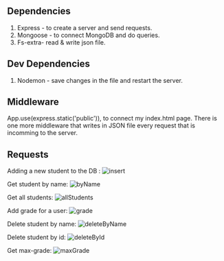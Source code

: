 ## Dependencies
1. Express - to create a server and send requests.
2. Mongoose - to connect MongoDB and do queries. 
3. Fs-extra- read & write json file.  

## Dev Dependencies
1. Nodemon - save changes in the file and restart the server. 

## Middleware
App.use(express.static('public')), to connect my index.html page. 
There is one more middleware that writes in JSON file every request that is incomming to the server. 

## Requests
Adding a new student to the DB :
![insert](https://user-images.githubusercontent.com/89860312/150688478-98e5dfb8-7cc0-4c45-a8ee-00c45271b058.png)

Get student by name:
![byName](https://user-images.githubusercontent.com/89860312/150688362-9f6469fe-9e2f-4a8b-81ea-9bc35be00206.png)

Get all students:
![allStudents](https://user-images.githubusercontent.com/89860312/150688324-9415ac5c-42d6-48ba-9014-4fc9600d9c32.png)

Add grade for a user:
![grade](https://user-images.githubusercontent.com/89860312/150688320-dceaa71b-6711-420f-8740-06ac151b9311.png)

Delete student by name:
![deleteByName](https://user-images.githubusercontent.com/89860312/150688314-09fcc7b6-57b3-46ac-b718-b698ae53d689.png)

Delete student by id:
![deleteById](https://user-images.githubusercontent.com/89860312/150688327-d8ef078c-522a-48d4-b58e-f03e45108bd1.png)
 
 Get max-grade:
 ![maxGrade](https://user-images.githubusercontent.com/89860312/150688382-0e424c7e-1220-4768-b2d6-938336a6c473.png)





